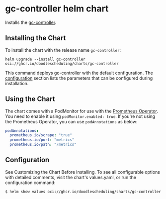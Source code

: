 # gc-controller helm chart

Installs the [gc-controller](https://github.com/DoodleScheduling/gc-controller).

## Installing the Chart

To install the chart with the release name `gc-controller`:

```console
helm upgrade --install gc-controller oci://ghcr.io/doodlescheduling/charts/gc-controller
```

This command deploys gc-controller with the default configuration. The [configuration](#configuration) section lists the parameters that can be configured during installation.

## Using the Chart

The chart comes with a PodMonitor for use with the [Prometheus Operator](https://github.com/helm/charts/tree/master/stable/prometheus-operator).
You need to enable it using `podMonitor.enabled: true`.
If you're not using the Prometheus Operator, you can use `podAnnotations` as below:

```yaml
podAnnotations:
  prometheus.io/scrape: "true"
  prometheus.io/port: "metrics"
  prometheus.io/path: "/metrics"
```

## Configuration

See Customizing the Chart Before Installing. To see all configurable options with detailed comments, visit the chart's values.yaml, or run the configuration command:

```sh
$ helm show values oci://ghcr.io/doodlescheduling/charts/gc-controller
```
